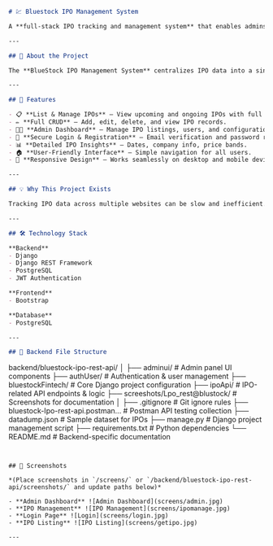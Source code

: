 

```markdown
# 💹 Bluestock IPO Management System

A **full-stack IPO tracking and management system** that enables admins to control IPO listings and users to browse and track upcoming or ongoing IPOs — all in one secure and responsive platform.

---

## 🚀 About the Project  

The **BlueStock IPO Management System** centralizes IPO data into a single platform, making it easy for investors to access information and for admins to manage IPO records. It provides a **clean UI**, **secure authentication**, and **powerful admin tools**.

---

## 🌟 Features  

- 📋 **List & Manage IPOs** – View upcoming and ongoing IPOs with full details.  
- ✏️ **Full CRUD** – Add, edit, delete, and view IPO records.  
- 👨‍💼 **Admin Dashboard** – Manage IPO listings, users, and configurations.  
- 🔐 **Secure Login & Registration** – Email verification and password reset.  
- 📊 **Detailed IPO Insights** – Dates, company info, price bands.  
- 🏠 **User-Friendly Interface** – Simple navigation for all users.  
- 📱 **Responsive Design** – Works seamlessly on desktop and mobile devices.

---

## 💡 Why This Project Exists  

Tracking IPO data across multiple websites can be slow and inefficient. **Bluestock IPO Management System** brings everything into one platform — allowing admins to update IPOs easily and users to check all IPOs from a single source.

---

## 🛠 Technology Stack  

**Backend**  
- Django  
- Django REST Framework  
- PostgreSQL  
- JWT Authentication  

**Frontend**  
- Bootstrap  

**Database**  
- PostgreSQL  

---

## 📂 Backend File Structure  

```

backend/bluestock-ipo-rest-api/
│
├── adminui/                         # Admin panel UI components
├── authUser/                        # Authentication & user management
├── bluestockFintech/                 # Core Django project configuration
├── ipoApi/                           # IPO-related API endpoints & logic
├── screeshots/Lpo\_rest\@blustock/     # Screenshots for documentation
│
├── .gitignore                        # Git ignore rules
├── bluestock-Ipo-rest-api.postman... # Postman API testing collection
├── datadump.json                     # Sample dataset for IPOs
├── manage.py                         # Django project management script
├── requirements.txt                  # Python dependencies
└── README.md                         # Backend-specific documentation

```


## 📸 Screenshots  

*(Place screenshots in `/screens/` or `/backend/bluestock-ipo-rest-api/screenshots/` and update paths below)*  

- **Admin Dashboard** ![Admin Dashboard](screens/admin.jpg)  
- **IPO Management** ![IPO Management](screens/ipomanage.jpg)  
- **Login Page** ![Login](screens/login.jpg)  
- **IPO Listing** ![IPO Listing](screens/getipo.jpg)  

---


